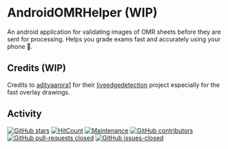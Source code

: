 # AndroidOMRHelper (WIP)
An android application for validating images of OMR sheets before they are sent for processing. Helps you grade exams fast and accurately using your phone 🤳. 

## Credits (WIP)
Credits to [adityaarora1](https://github.com/adityaarora1) for their [liveedgedetection](https://github.com/adityaarora1/liveedgedetection) project especially for the fast overlay drawings.


## Activity
[![GitHub stars](https://img.shields.io/github/stars/udayraj123/AndroidOMRHelper.svg?style=social&label=Star&maxAge=2592000)](https://GitHub.com/udayraj123/AndroidOMRHelper/stargazers/)
[![HitCount](http://hits.dwyl.io/Udayraj123/AndroidOMRChecker.svg)](http://hits.dwyl.io/Udayraj123/AndroidOMRChecker)
[![Maintenance](https://img.shields.io/badge/Maintained%3F-yes-green.svg)](https://GitHub.com/udayraj123/AndroidOMRHelper/graphs/commit-activity)
[![GitHub contributors](https://img.shields.io/github/contributors/udayraj123/AndroidOMRHelper.svg)](https://GitHub.com/udayraj123/AndroidOMRHelper/graphs/contributors/)
[![GitHub pull-requests closed](https://img.shields.io/github/issues-pr-closed/udayraj123/AndroidOMRHelper.svg)](https://GitHub.com/udayraj123/AndroidOMRHelper/pull/)
[![GitHub issues-closed](https://img.shields.io/github/issues-closed/udayraj123/AndroidOMRHelper.svg)](https://GitHub.com/udayraj123/AndroidOMRHelper/issues?q=is%3Aissue+is%3Aclosed)

<!-- Make notes of the Changes done in JavaCameraView of opencv -->